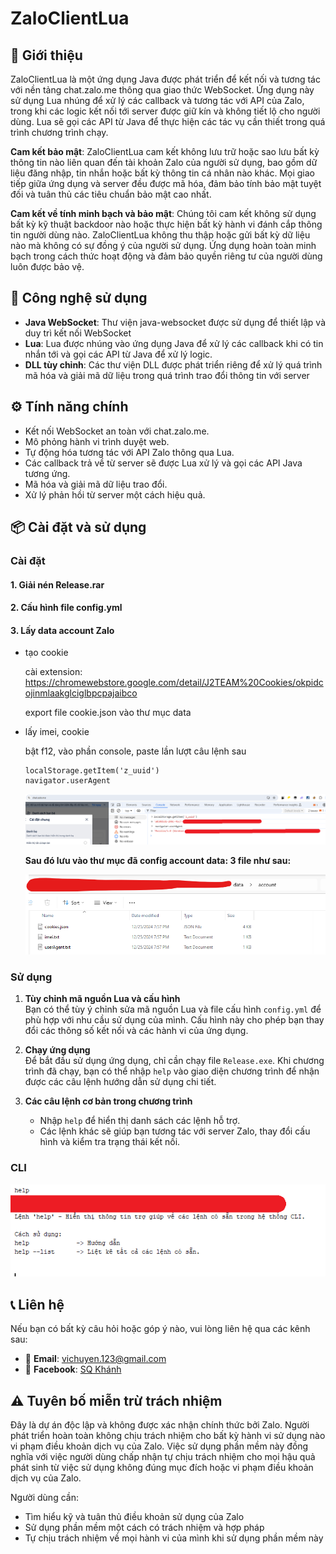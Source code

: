# ZaloClientLua

## 📝 Giới thiệu

ZaloClientLua là một ứng dụng Java được phát triển để kết nối và tương tác với nền tảng chat.zalo.me thông qua giao thức WebSocket. Ứng dụng này sử dụng Lua nhúng để xử lý các callback và tương tác với API của Zalo, trong khi các logic kết nối tới server được giữ kín và không tiết lộ cho người dùng. Lua sẽ gọi các API từ Java để thực hiện các tác vụ cần thiết trong quá trình chương trình chạy.

**Cam kết bảo mật**: ZaloClientLua cam kết không lưu trữ hoặc sao lưu bất kỳ thông tin nào liên quan đến tài khoản Zalo của người sử dụng, bao gồm dữ liệu đăng nhập, tin nhắn hoặc bất kỳ thông tin cá nhân nào khác. Mọi giao tiếp giữa ứng dụng và server đều được mã hóa, đảm bảo tính bảo mật tuyệt đối và tuân thủ các tiêu chuẩn bảo mật cao nhất.

**Cam kết về tính minh bạch và bảo mật**: Chúng tôi cam kết không sử dụng bất kỳ kỹ thuật backdoor nào hoặc thực hiện bất kỳ hành vi đánh cắp thông tin người dùng nào. ZaloClientLua không thu thập hoặc gửi bất kỳ dữ liệu nào mà không có sự đồng ý của người sử dụng. Ứng dụng hoàn toàn minh bạch trong cách thức hoạt động và đảm bảo quyền riêng tư của người dùng luôn được bảo vệ.

## 🔧 Công nghệ sử dụng

- **Java WebSocket**: Thư viện java-websocket được sử dụng để thiết lập và duy trì kết nối WebSocket
- **Lua**: Lua được nhúng vào ứng dụng Java để xử lý các callback khi có tin nhắn tới và gọi các API từ Java để xử lý logic.
- **DLL tùy chỉnh**: Các thư viện DLL được phát triển riêng để xử lý quá trình mã hóa và giải mã dữ liệu trong quá trình trao đổi thông tin với server

## ⚙️ Tính năng chính

- Kết nối WebSocket an toàn với chat.zalo.me.
- Mô phỏng hành vi trình duyệt web.
- Tự động hóa tương tác với API Zalo thông qua Lua.
- Các callback trả về từ server sẽ được Lua xử lý và gọi các API Java tương ứng.
- Mã hóa và giải mã dữ liệu trao đổi.
- Xử lý phản hồi từ server một cách hiệu quả.

## 📦 Cài đặt và sử dụng

### Cài đặt

#### 1. Giải nén Release.rar

#### 2. Cấu hình file config.yml

#### 3. Lấy data account Zalo

- tạo cookie

  cài extension: https://chromewebstore.google.com/detail/J2TEAM%20Cookies/okpidcojinmlaakglciglbpcpajaibco

  export file cookie.json vào thư mục data

- lấy imei, cookie

  bật f12, vào phần console, paste lần lượt câu lệnh sau

  ```
  localStorage.getItem('z_uuid')
  navigator.userAgent
  ```

  ![Hình minh họa](tutorial/image/get_imei_userAgent.png)

  **Sau đó lưu vào thư mục đã config account data: 3 file như sau:**

  ![data account](tutorial/image/image.png)

### Sử dụng

1. **Tùy chỉnh mã nguồn Lua và cấu hình**  
   Bạn có thể tùy ý chỉnh sửa mã nguồn Lua và file cấu hình `config.yml` để phù hợp với nhu cầu sử dụng của mình. Cấu hình này cho phép bạn thay đổi các thông số kết nối và các hành vi của ứng dụng.

2. **Chạy ứng dụng**  
   Để bắt đầu sử dụng ứng dụng, chỉ cần chạy file `Release.exe`. Khi chương trình đã chạy, bạn có thể nhập `help` vào giao diện chương trình để nhận được các câu lệnh hướng dẫn sử dụng chi tiết.

3. **Các câu lệnh cơ bản trong chương trình**
   - Nhập `help` để hiển thị danh sách các lệnh hỗ trợ.
   - Các lệnh khác sẽ giúp bạn tương tác với server Zalo, thay đổi cấu hình và kiểm tra trạng thái kết nối.

### CLI

![cli demo](tutorial/image/cli.png)

## 📞 Liên hệ

Nếu bạn có bất kỳ câu hỏi hoặc góp ý nào, vui lòng liên hệ qua các kênh sau:

- 📧 **Email**: vichuyen.123@gmail.com
- 👥 **Facebook**: [SQ Khánh](https://www.facebook.com/khanhdepzai.pro/)

## ⚠️ Tuyên bố miễn trừ trách nhiệm

Đây là dự án độc lập và không được xác nhận chính thức bởi Zalo. Người phát triển hoàn toàn không chịu trách nhiệm cho bất kỳ hành vi sử dụng nào vi phạm điều khoản dịch vụ của Zalo. Việc sử dụng phần mềm này đồng nghĩa với việc người dùng chấp nhận tự chịu trách nhiệm cho mọi hậu quả phát sinh từ việc sử dụng không đúng mục đích hoặc vi phạm điều khoản dịch vụ của Zalo.

Người dùng cần:

- Tìm hiểu kỹ và tuân thủ điều khoản sử dụng của Zalo
- Sử dụng phần mềm một cách có trách nhiệm và hợp pháp
- Tự chịu trách nhiệm về mọi hành vi của mình khi sử dụng phần mềm này
